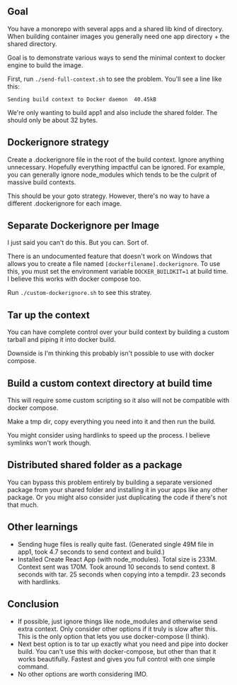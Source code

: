 ## Goal

You have a monorepo with several apps and a shared lib kind of directory. When building container images you generally need one app directory + the shared directory.

Goal is to demonstrate various ways to send the minimal context to docker engine to build the image.

First, run `./send-full-context.sh` to see the problem. You'll see a line like this:

```
Sending build context to Docker daemon  40.45kB
```

We're only wanting to build app1 and also include the shared folder. The should only be about 32 bytes.

## Dockerignore strategy

Create a .dockerignore file in the root of the build context. Ignore anything unnecessary. Hopefully everything impactful can be ignored. For example, you can
generally ignore node_modules which tends to be the culprit of massive build contexts.

This should be your goto strategy. However, there's no way to have a different .dockerignore for each image.

## Separate Dockerignore per Image

I just said you can't do this. But you can. Sort of.

There is an undocumented feature that doesn't work on Windows that allows you to create a file named `[dockerfilename].dockerignore`. To use this, you must set
the environment variable `DOCKER_BUILDKIT=1` at build time. I believe this works with docker compose too.

Run `./custom-dockerignore.sh` to see this stratey.

## Tar up the context

You can have complete control over your build context by building a custom tarball and piping it into docker build.

Downside is I'm thinking this probably isn't possible to use with docker compose.

## Build a custom context directory at build time

This will require some custom scripting so it also will not be compatible with docker compose.

Make a tmp dir, copy everything you need into it and then run the build.

You might consider using hardlinks to speed up the process. I believe symlinks won't work though.

## Distributed shared folder as a package

You can bypass this problem entirely by building a separate versioned package from your shared folder and installing it in your apps like any other package.
Or you might also consider just duplicating the code if there's not that much.

## Other learnings

- Sending huge files is really quite fast. (Generated single 49M file in app1, took 4.7 seconds to send context and build.)
- Installed Create React App (with node_modules). Total size is 233M. Context sent was 170M. Took around 10 seconds to send context. 8 seconds with tar. 25 seconds when copying into a tempdir. 23 seconds with hardlinks.

## Conclusion

- If possible, just ignore things like node_modules and otherwise send extra context. Only consider other options if it truly is slow after this. This is the only option that lets you use docker-compose (I think).
- Next best option is to tar up exactly what you need and pipe into docker build. You can't use this with docker-compose, but other than that it works beautifully. Fastest and gives you full control with one simple command.
- No other options are worth considering IMO.